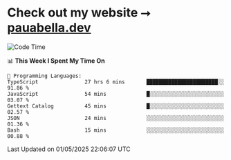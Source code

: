 # Check out my website ⭢ [pauabella.dev](https://pauabella.dev)

<!--START_SECTION:waka-->
![Code Time](http://img.shields.io/badge/Code%20Time-4%2C377%20hrs%2052%20mins-blue)

📊 **This Week I Spent My Time On** 

```text
💬 Programming Languages: 
TypeScript               27 hrs 6 mins       ███████████████████████░░   91.86 % 
JavaScript               54 mins             █░░░░░░░░░░░░░░░░░░░░░░░░   03.07 % 
Gettext Catalog          45 mins             █░░░░░░░░░░░░░░░░░░░░░░░░   02.57 % 
JSON                     24 mins             ░░░░░░░░░░░░░░░░░░░░░░░░░   01.36 % 
Bash                     15 mins             ░░░░░░░░░░░░░░░░░░░░░░░░░   00.88 % 
```


 Last Updated on 01/05/2025 22:06:07 UTC
<!--END_SECTION:waka-->
